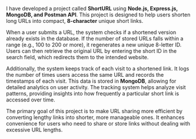 I have developed a project called **ShortURL** using **Node.js, Express.js, MongoDB, and Postman API**. This project is designed to help users shorten long URLs into compact, **8-character** unique short links.  

When a user submits a URL, the system checks if a shortened version already exists in the database. If the number of stored URLs falls within a range (e.g., 100 to 200 or more), it regenerates a new unique 8-letter ID. Users can then retrieve the original URL by entering the short ID in the search field, which redirects them to the intended website.  

Additionally, the system keeps track of each visit to a shortened link. It logs the number of times users access the same URL and records the timestamps of each visit. This data is stored in **MongoDB**, allowing for detailed analytics on user activity. The tracking system helps analyze visit patterns, providing insights into how frequently a particular short link is accessed over time.  

The primary goal of this project is to make URL sharing more efficient by converting lengthy links into shorter, more manageable ones. It enhances convenience for users who need to share or store links without dealing with excessive URL lengths.
